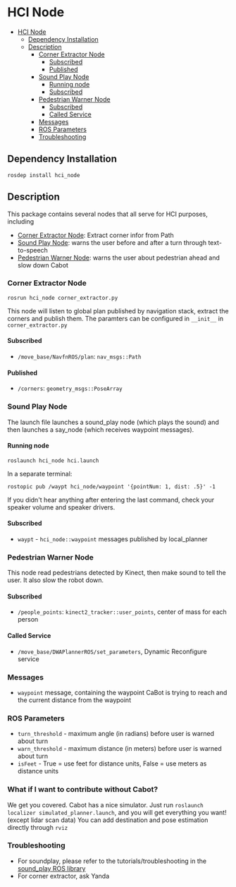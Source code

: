 # HCI Node

- [HCI Node](#hci-node)
    - [Dependency Installation](#dependency-installation)
    - [Description](#description)
        - [Corner Extractor Node](#corner-extractor-node)
            - [Subscribed](#subscribed)
            - [Published](#published)
        - [Sound Play Node](#sound-play-node)
            - [Running node](#running-node)
            - [Subscribed](#subscribed)
        - [Pedestrian Warner Node](#pedestrian-warner-node)
            - [Subscribed](#subscribed)
            - [Called Service](#called-service)
        - [Messages](#messages)
        - [ROS Parameters](#ros-parameters)
        - [Troubleshooting](#troubleshooting)


## Dependency Installation
```
rosdep install hci_node
```

## Description
This package contains several nodes that all serve for HCI purposes, including

- [Corner Extractor Node](#corner-extractor-node): Extract corner infor from Path
- [Sound Play Node](#sound-play-node): warns the user before and after a turn through text-to-speech
- [Pedestrian Warner Node](#pedestrian-warner-node): warns the user about pedestrian ahead and slow down Cabot

### Corner Extractor Node
```
rosrun hci_node corner_extractor.py
```
This node will listen to global plan published by navigation stack, extract the corners and publish them. The paramters can be configured in `__init__` in `corner_extractor.py`

#### Subscribed

- `/move_base/NavfnROS/plan`: `nav_msgs::Path`

#### Published

- `/corners`: `geometry_msgs::PoseArray`

### Sound Play Node
The launch file launches a sound_play node (which plays the sound) and then launches a say_node (which receives waypoint messages).

#### Running node
```
roslaunch hci_node hci.launch 
``` 
In a separate terminal:
```
rostopic pub /waypt hci_node/waypoint '{pointNum: 1, dist: .5}' -1
```
If you didn't hear anything after entering the last command, check your speaker volume and speaker drivers.

#### Subscribed

 - `waypt` - `hci_node::waypoint` messages published by local_planner

### Pedestrian Warner Node

This node read pedestrians detected by Kinect, then make sound to tell the user. It also slow the robot down.

#### Subscribed

- `/people_points`: `kinect2_tracker::user_points`, center of mass for each person

#### Called Service

- `/move_base/DWAPlannerROS/set_parameters`, Dynamic Reconfigure service


### Messages
 - `waypoint` message, containing the waypoint CaBot is trying to reach and the current distance from the waypoint

### ROS Parameters
 - `turn_threshold` - maximum angle (in radians) before user is warned about turn
 - `warn_threshold` - maximum distance (in meters) before user is warned about turn
 - `isFeet` -  True = use feet for distance units, False = use meters as distance units

### What if I want to contribute without Cabot?

We get you covered. Cabot has a nice simulator. Just run `roslaunch localizer simulated_planner.launch`, and you will get everything you want! (except lidar scan data) You can add destination and pose estimation directly through `rviz`

### Troubleshooting
- For soundplay, please refer to the tutorials/troubleshooting in the [sound_play ROS library](http://wiki.ros.org/sound_play)
- For corner extractor, ask Yanda
